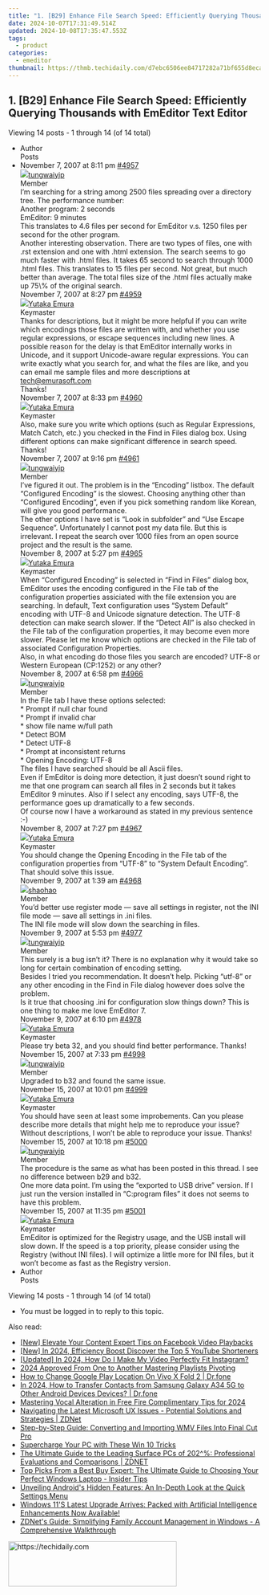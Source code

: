 ```yaml
---
title: "1. [B29] Enhance File Search Speed: Efficiently Querying Thousands with EmEditor Text Editor"
date: 2024-10-07T17:31:49.514Z
updated: 2024-10-08T17:35:47.553Z
tags:
  - product
categories:
  - emeditor
thumbnail: https://thmb.techidaily.com/d7ebc6506ee84717282a71bf655d8ecabd8e6c4fafa92ca86d15ca1c4deb0528.jpg
---
```


## 1. [B29] Enhance File Search Speed: Efficiently Querying Thousands with EmEditor Text Editor

Viewing 14 posts - 1 through 14 (of 14 total)

* Author  
Posts
* November 7, 2007 at 8:11 pm [#4957](https://tools.techidaily.com/emeditor/products/)  
[![](https://secure.gravatar.com/avatar/d6369e8a8a3a00e79bba94ce88d22503?s=80&d=identicon&r=g)tungwaiyip](https://www.emeditor.com/forums/users/tungwaiyip/ "View tungwaiyip's profile")  
Member  
I’m searching for a string among 2500 files spreading over a directory tree. The performance number:  
 Another program: 2 seconds  
 EmEditor: 9 minutes  
 This translates to 4.6 files per second for EmEditor v.s. 1250 files per second for the other program.  
 Another interesting observation. There are two types of files, one with .rst extension and one with .html extension. The search seems to go much faster with .html files. It takes 65 second to search through 1000 .html files. This translates to 15 files per second. Not great, but much better than average. The total files size of the .html files actually make up 75\\% of the original search.  
November 7, 2007 at 8:27 pm [#4959](https://tools.techidaily.com/emeditor/products/)  
[![](https://secure.gravatar.com/avatar/a0a6377144ed3636f985d87303f65ed2?s=80&d=identicon&r=g)Yutaka Emura](https://www.emeditor.com/forums/users/yemura/ "View Yutaka Emura's profile")  
Keymaster  
Thanks for descriptions, but it might be more helpful if you can write which encodings those files are written with, and whether you use regular expressions, or escape sequences including new lines. A possible reason for the delay is that EmEditor internally works in Unicode, and it support Unicode-aware regular expressions. You can write exactly what you search for, and what the files are like, and you can email me sample files and more descriptions at [tech@emurasoft.com](https://tools.techidaily.com/emeditor/products/)  
 Thanks!  
November 7, 2007 at 8:33 pm [#4960](https://tools.techidaily.com/emeditor/products/)  
[![](https://secure.gravatar.com/avatar/a0a6377144ed3636f985d87303f65ed2?s=80&d=identicon&r=g)Yutaka Emura](https://www.emeditor.com/forums/users/yemura/ "View Yutaka Emura's profile")  
Keymaster  
Also, make sure you write which options (such as Regular Expressions, Match Catch, etc.) you checked in the Find in Files dialog box. Using different options can make significant difference in search speed. Thanks!  
November 7, 2007 at 9:16 pm [#4961](https://tools.techidaily.com/emeditor/products/)  
[![](https://secure.gravatar.com/avatar/d6369e8a8a3a00e79bba94ce88d22503?s=80&d=identicon&r=g)tungwaiyip](https://www.emeditor.com/forums/users/tungwaiyip/ "View tungwaiyip's profile")  
Member  
I’ve figured it out. The problem is in the “Encoding” listbox. The default “Configured Encoding” is the slowest. Choosing anything other than “Configured Encoding”, even if you pick something random like Korean, will give you good performance.  
 The other options I have set is “Look in subfolder” and “Use Escape Sequence”. Unfortunately I cannot post my data file. But this is irrelevant. I repeat the search over 1000 files from an open source project and the result is the same.  
November 8, 2007 at 5:27 pm [#4965](https://tools.techidaily.com/emeditor/products/)  
[![](https://secure.gravatar.com/avatar/a0a6377144ed3636f985d87303f65ed2?s=80&d=identicon&r=g)Yutaka Emura](https://www.emeditor.com/forums/users/yemura/ "View Yutaka Emura's profile")  
Keymaster  
When “Configured Encoding” is selected in “Find in Files” dialog box, EmEditor uses the encoding configured in the File tab of the configuration properties assiciated with the file extension you are searching. In default, Text configuration uses “System Default” encoding with UTF-8 and Unicode signature detection. The UTF-8 detection can make search slower. If the “Detect All” is also checked in the File tab of the configuration properties, it may become even more slower. Please let me know which options are checked in the File tab of associated Configuration Properties.  
 Also, in what encoding do those files you search are encoded? UTF-8 or Western European (CP:1252) or any other?  
November 8, 2007 at 6:58 pm [#4966](https://tools.techidaily.com/emeditor/products/)  
[![](https://secure.gravatar.com/avatar/d6369e8a8a3a00e79bba94ce88d22503?s=80&d=identicon&r=g)tungwaiyip](https://www.emeditor.com/forums/users/tungwaiyip/ "View tungwaiyip's profile")  
Member  
In the File tab I have these options selected:  
 \* Prompt if null char found  
 \* Prompt if invalid char  
 \* show file name w/full path  
 \* Detect BOM  
 \* Detect UTF-8  
 \* Prompt at inconsistent returns  
 \* Opening Encoding: UTF-8  
 The files I have searched should be all Ascii files.  
 Even if EmEditor is doing more detection, it just doesn’t sound right to me that one program can search all files in 2 seconds but it takes EmEditor 9 minutes. Also if I select any encoding, says UTF-8, the performance goes up dramatically to a few seconds.  
 Of course now I have a workaround as stated in my previous sentence :-)  
November 8, 2007 at 7:27 pm [#4967](https://tools.techidaily.com/emeditor/products/)  
[![](https://secure.gravatar.com/avatar/a0a6377144ed3636f985d87303f65ed2?s=80&d=identicon&r=g)Yutaka Emura](https://www.emeditor.com/forums/users/yemura/ "View Yutaka Emura's profile")  
Keymaster  
You should change the Opening Encoding in the File tab of the configuration properties from “UTF-8” to “System Default Encoding”. That should solve this issue.  
November 9, 2007 at 1:39 am [#4968](https://tools.techidaily.com/emeditor/products/)  
[![](https://secure.gravatar.com/avatar/acd7b53acdac566781d920744da2bbaa?s=80&d=identicon&r=g)shaohao](https://www.emeditor.com/forums/users/shaohao/ "View shaohao's profile")  
Member  
You’d better use register mode — save all settings in register, not the INI file mode — save all settings in .ini files.  
 The INI file mode will slow down the searching in files.  
November 9, 2007 at 5:53 pm [#4977](https://tools.techidaily.com/emeditor/products/)  
[![](https://secure.gravatar.com/avatar/d6369e8a8a3a00e79bba94ce88d22503?s=80&d=identicon&r=g)tungwaiyip](https://www.emeditor.com/forums/users/tungwaiyip/ "View tungwaiyip's profile")  
Member  
This surely is a bug isn’t it? There is no explanation why it would take so long for certain combination of encoding setting.  
 Besides I tried you recommendation. It doesn’t help. Picking “utf-8” or any other encoding in the Find in File dialog however does solve the problem.  
 Is it true that choosing .ini for configuration slow things down? This is one thing to make me love EmEditor 7.  
November 9, 2007 at 6:10 pm [#4978](https://tools.techidaily.com/emeditor/products/)  
[![](https://secure.gravatar.com/avatar/a0a6377144ed3636f985d87303f65ed2?s=80&d=identicon&r=g)Yutaka Emura](https://www.emeditor.com/forums/users/yemura/ "View Yutaka Emura's profile")  
Keymaster  
Please try beta 32, and you should find better performance. Thanks!  
November 15, 2007 at 7:33 pm [#4998](https://tools.techidaily.com/emeditor/products/)  
[![](https://secure.gravatar.com/avatar/d6369e8a8a3a00e79bba94ce88d22503?s=80&d=identicon&r=g)tungwaiyip](https://www.emeditor.com/forums/users/tungwaiyip/ "View tungwaiyip's profile")  
Member  
Upgraded to b32 and found the same issue.  
November 15, 2007 at 10:01 pm [#4999](https://tools.techidaily.com/emeditor/products/)  
[![](https://secure.gravatar.com/avatar/a0a6377144ed3636f985d87303f65ed2?s=80&d=identicon&r=g)Yutaka Emura](https://www.emeditor.com/forums/users/yemura/ "View Yutaka Emura's profile")  
Keymaster  
You should have seen at least some improbements. Can you please describe more details that might help me to reproduce your issue? Without descriptions, I won’t be able to reproduce your issue. Thanks!  
November 15, 2007 at 10:18 pm [#5000](https://tools.techidaily.com/emeditor/products/)  
[![](https://secure.gravatar.com/avatar/d6369e8a8a3a00e79bba94ce88d22503?s=80&d=identicon&r=g)tungwaiyip](https://www.emeditor.com/forums/users/tungwaiyip/ "View tungwaiyip's profile")  
Member  
The procedure is the same as what has been posted in this thread. I see no difference between b29 and b32.  
 One more data point. I’m using the “exported to USB drive” version. If I just run the version installed in “C:program files” it does not seems to have this problem.  
November 15, 2007 at 11:35 pm [#5001](https://tools.techidaily.com/emeditor/products/)  
[![](https://secure.gravatar.com/avatar/a0a6377144ed3636f985d87303f65ed2?s=80&d=identicon&r=g)Yutaka Emura](https://www.emeditor.com/forums/users/yemura/ "View Yutaka Emura's profile")  
Keymaster  
EmEditor is optimized for the Registry usage, and the USB install will slow down. If the speed is a top priority, please consider using the Registry (without INI files). I will optimize a little more for INI files, but it won’t become as fast as the Registry version.
* Author  
Posts

Viewing 14 posts - 1 through 14 (of 14 total)

* You must be logged in to reply to this topic.

<ins class="adsbygoogle"
     style="display:block"
     data-ad-format="autorelaxed"
     data-ad-client="ca-pub-7571918770474297"
     data-ad-slot="1223367746"></ins>

<ins class="adsbygoogle"
     style="display:block"
     data-ad-client="ca-pub-7571918770474297"
     data-ad-slot="8358498916"
     data-ad-format="auto"
     data-full-width-responsive="true"></ins>

<span class="atpl-alsoreadstyle">Also read:</span>
<div><ul>
<li><a href="https://facebook-videos.techidaily.com/new-elevate-your-content-expert-tips-on-facebook-video-playbacks/"><u>[New] Elevate Your Content Expert Tips on Facebook Video Playbacks</u></a></li>
<li><a href="https://facebook-video-footage.techidaily.com/new-in-2024-efficiency-boost-discover-the-top-5-youtube-shorteners/"><u>[New] In 2024, Efficiency Boost Discover the Top 5 YouTube Shorteners</u></a></li>
<li><a href="https://instagram-videos.techidaily.com/updated-in-2024-how-do-i-make-my-video-perfectly-fit-instagram/"><u>[Updated] In 2024, How Do I Make My Video Perfectly Fit Instagram?</u></a></li>
<li><a href="https://fox-boxes.techidaily.com/2024-approved-from-one-to-another-mastering-playlists-pivoting/"><u>2024 Approved From One to Another Mastering Playlists Pivoting</u></a></li>
<li><a href="https://fake-location.techidaily.com/how-to-change-google-play-location-on-vivo-x-fold-2-drfone-by-drfone-virtual-android/"><u>How to Change Google Play Location On Vivo X Fold 2 | Dr.fone</u></a></li>
<li><a href="https://android-transfer.techidaily.com/in-2024-how-to-transfer-contacts-from-samsung-galaxy-a34-5g-to-other-android-devices-devices-drfone-by-drfone-transfer-from-android-transfer-from-android/"><u>In 2024, How to Transfer Contacts from Samsung Galaxy A34 5G to Other Android Devices Devices? | Dr.fone</u></a></li>
<li><a href="https://extra-skills.techidaily.com/mastering-vocal-alteration-in-free-fire-complimentary-tips-for-2024/"><u>Mastering Vocal Alteration in Free Fire Complimentary Tips for 2024</u></a></li>
<li><a href="https://win-deluxe.techidaily.com/navigating-the-latest-microsoft-ux-issues-potential-solutions-and-strategies-zdnet/"><u>Navigating the Latest Microsoft UX Issues - Potential Solutions and Strategies | ZDNet</u></a></li>
<li><a href="https://win-deluxe.techidaily.com/step-by-step-guide-converting-and-importing-wmv-files-into-final-cut-pro/"><u>Step-by-Step Guide: Converting and Importing WMV Files Into Final Cut Pro</u></a></li>
<li><a href="https://extra-lessons.techidaily.com/supercharge-your-pc-with-these-win-10-tricks/"><u>Supercharge Your PC with These Win 10 Tricks</u></a></li>
<li><a href="https://win-deluxe.techidaily.com/the-ultimate-guide-to-the-leading-surface-pcs-of-202-professional-evaluations-and-comparisons-zdnet/"><u>The Ultimate Guide to the Leading Surface PCs of 202^%: Professional Evaluations and Comparisons | ZDNET</u></a></li>
<li><a href="https://win-deluxe.techidaily.com/top-picks-from-a-best-buy-expert-the-ultimate-guide-to-choosing-your-perfect-windows-laptop-insider-tips/"><u>Top Picks From a Best Buy Expert: The Ultimate Guide to Choosing Your Perfect Windows Laptop - Insider Tips</u></a></li>
<li><a href="https://tech-renaissance.techidaily.com/1722903821573-unveiling-androids-hidden-features-an-in-depth-look-at-the-quick-settings-menu/"><u>Unveiling Android's Hidden Features: An In-Depth Look at the Quick Settings Menu</u></a></li>
<li><a href="https://win-deluxe.techidaily.com/windows-11s-latest-upgrade-arrives-packed-with-artificial-intelligence-enhancements-now-available/"><u>Windows 11'S Latest Upgrade Arrives: Packed with Artificial Intelligence Enhancements Now Available!</u></a></li>
<li><a href="https://win-deluxe.techidaily.com/zdnets-guide-simplifying-family-account-management-in-windows-a-comprehensive-walkthrough/"><u>ZDNet's Guide: Simplifying Family Account Management in Windows - A Comprehensive Walkthrough</u></a></li>
</ul></div>

<!-- affiliate ads begin -->
<a href="https://aligracehair.sjv.io/c/5597632/2135372/19272" target="_top" id="2135372">
  <img src="//a.impactradius-go.com/display-ad/19272-2135372" border="0" alt="https://techidaily.com" width="336" height="90"/>
</a>
<img height="0" width="0" src="https://aligracehair.sjv.io/i/5597632/2135372/19272" style="position:absolute;visibility:hidden;" border="0" />
<!-- affiliate ads end -->

